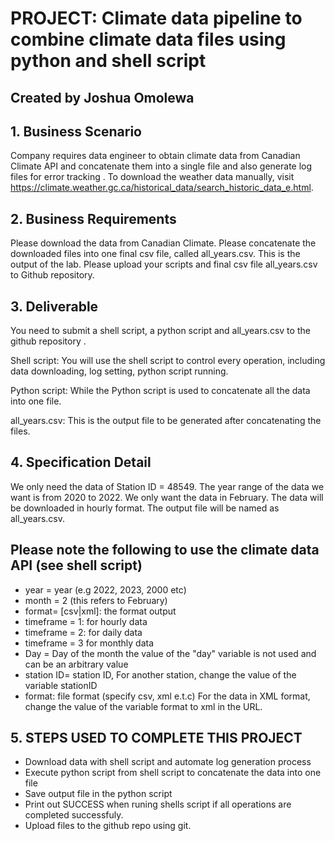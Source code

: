 # PROJECT: Climate data pipeline to combine climate data files using python and shell script
## Created by Joshua Omolewa

## 1. Business Scenario
Company requires data engineer to obtain climate data from Canadian Climate API and concatenate them into a single file and also generate log files for error tracking . To download the weather data manually, visit https://climate.weather.gc.ca/historical_data/search_historic_data_e.html.

## 2. Business Requirements
Please download the data from Canadian Climate. Please concatenate the downloaded files into one final csv file, called all_years.csv. This is the output of the lab. Please upload your scripts and final csv file all_years.csv to Github repository.

## 3. Deliverable
You need to submit a shell script, a python script and all_years.csv to the github repository .

Shell script: You will use the shell script to control every operation, including data downloading, log setting, python script running.

Python script: While the Python script is used to concatenate all the data into one file.

all_years.csv: This is the output file to be generated after concatenating the files.

## 4. Specification Detail
We only need the data of Station ID = 48549. The year range of the data we want is from 2020 to 2022. We only want the data in February. The data will be downloaded in hourly format. The output file will be named as all_years.csv.

## Please note the following to use the climate data API (see shell script)
* year = year (e.g 2022, 2023, 2000 etc)
* month = 2 (this refers to February)
* format= [csv|xml]: the format output
* timeframe = 1: for hourly data
* timeframe = 2: for daily data
* timeframe = 3 for monthly data
* Day = Day of the month the value of the "day" variable is not used and can be an arbitrary value
* station ID= station ID, For another station, change the value of the variable stationID
* format: file format (specify csv, xml e.t.c) For the data in XML format, change the value of the variable format to xml in the URL.
## 5. STEPS USED TO COMPLETE THIS PROJECT
* Download data with shell script and automate log generation process
* Execute python script from shell script to concatenate the data into one file
* Save output file in the python script
* Print out SUCCESS when runing shells script if all operations are completed successfuly.
* Upload files to the github repo using git.
